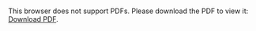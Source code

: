 <object data="christ-in-song/CIS1908pdfs/798.pdf" type="application/pdf" width="100%" height="1024px">
    <embed src="christ-in-song/CIS1908pdfs/798.pdf">
        <p>This browser does not support PDFs. Please download the PDF to view it: <a href="christ-in-song/CIS1908pdfs/798.pdf">Download PDF</a>.</p>
    </embed>
</object>
